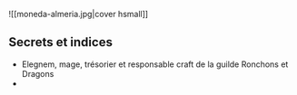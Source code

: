 ![[moneda-almeria.jpg|cover hsmall]]

## Secrets et indices
- Elegnem, mage, trésorier et responsable craft de la guilde Ronchons et Dragons
- 